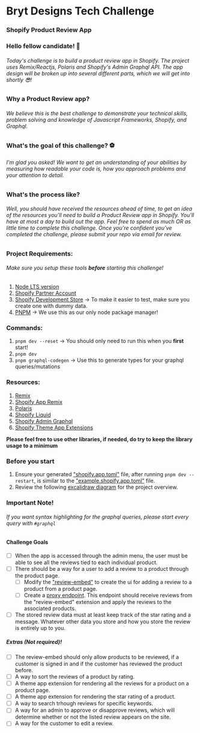 # Bryt Designs Tech Challenge

### Shopify Product Review App

### Hello fellow candidate! 👋

###### Today's challenge is to build a product review app in Shopify. The project uses Remix/Reactjs, Polaris and Shopify's Admin Graphql API. The app design will be broken up into several different parts, which we will get into shortly 😎!

### Why a Product Review app?

###### We believe this is the best challenge to demonstrate your technical skills, problem solving and knowledge of Javascript Frameworks, Shopify, and Graphql.

### What's the goal of this challenge? ⚽

###### I'm glad you asked! We want to get an understanding of your abilities by measuring how readable your code is, how you approach problems and your attention to detail.

### What's the process like?

###### Well, you should have received the resources ahead of time, to get an idea of the resources you'll need to build a Product Review app in Shopify. You'll have at most a day to build out the app. Feel free to spend as much OR as little time to complete this challenge. Once you're confident you've completed the challenge, please submit your repo via email for review.

### Project Requirements:

###### Make sure you setup these tools **before** starting this challenge!

1. [Node LTS version](https://nodejs.org/en/download)
2. [Shopify Partner Account](https://accounts.shopify.com/signup)
3. [Shopify Development Store](https://partners.shopify.com/2395557/stores/new?store_type=test_store&data_type=static_data) -> To make it easier to test, make sure you create one with dummy data.
4. [PNPM](https://pnpm.io/installation) -> We use this as our only node package manager!

### Commands:

1. `pnpm dev --reset` -> You should only need to run this when you **first** start!
2. `pnpm dev`
3. `pnpm graphql-codegen` -> Use this to generate types for your graphql queries/mutations

### Resources:

1. [Remix](https://remix.run/docs/en/main/start/quickstart)
2. [Shopify App Remix](https://shopify.dev/docs/api/shopify-app-remix/v3)
3. [Polaris](https://polaris.shopify.com/components)
4. [Shopify Liquid](https://shopify.dev/docs/api/liquid)
5. [Shopify Admin Graphql](https://shopify.dev/docs/api/admin-graphql)
6. [Shopify Theme App Extensions](https://shopify.dev/docs/apps/build/online-store/theme-app-extensions)

**Please feel free to use other libraries, if needed, do try to keep the library usage to a minimum**

### Before you start

1. Ensure your generated ["shopify.app.toml"](shopify.app.toml) file, after running `pnpm dev --restart`, is similar to the ["example.shopify.app.toml"](example.shopify.app.toml) file.
2. Review the following [excalidraw diagram](https://excalidraw.com/#json=pOeUI2EiXtNAmJ5imDDij,rrdDjrWsqPorbRrO_onrVA) for the project overview.

### Important Note!

###### If you want syntax highlighting for the graphql queries, please start every query with `#graphql`

#### Challenge Goals

- [ ] When the app is accessed through the admin menu, the user must be able to see all the reviews tied to each individual product.
- [ ] There should be a way for a user to add a review to a product through the product page.
  - [ ] Modify the ["review-embed"](extensions/review-embed) to create the ui for adding a review to a product from a product page.
  - [ ] Create a [proxy endpoint](app/routes/api.public.review.$productId/route.tsx). This endpoint should receive reviews from the "review-embed" extension and apply the reviews to the associated products.
- [ ] The stored review data must at least keep track of the star rating and a message. Whatever other data you store and how you store the review is entirely up to you.

##### Extras (Not required)!

- [ ] The review-embed should only allow products to be reviewed, if a customer is signed in and if the customer has reviewed the product before.
- [ ] A way to sort the reviews of a product by rating.
- [ ] A theme app extension for rendering all the reviews for a product on a product page.
- [ ] A theme app extension for rendering the star rating of a product.
- [ ] A way to search trhough reviews for specific keywords.
- [ ] A way for an admin to approve or disapprove reviews, which will determine whether or not the listed review appears on the site.
- [ ] A way for the customer to edit a review.
